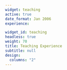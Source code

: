 ```yaml
---
widget: teaching
active: true
date_format: Jan 2006
experience:

widget_id: teaching
headless: true
weight: 70
title: Teaching Experience
subtitle: null
design:
  columns: "2"
---
```

